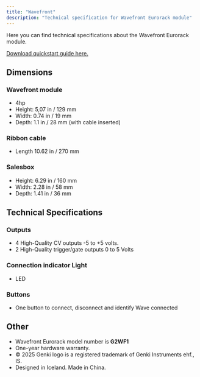 ```yaml
---
title: "Wavefront"
description: "Technical specification for Wavefront Eurorack module"
---
```


Here you can find technical specifications about the Wavefront Eurorack module.

[ Download quickstart guide here. ](/quickstart-guides/wavefront.pdf)

## Dimensions

### Wavefront module

- 4hp
- Height: 5,07 in / 129 mm
- Width: 0.74 in / 19 mm
- Depth: 1.1 in / 28 mm (with cable inserted)

### Ribbon cable

- Length 10.62 in / 270 mm

### Salesbox

- Height: 6.29 in / 160 mm
- Width: 2.28 in / 58 mm
- Depth: 1.41 in / 36 mm

## Technical Specifications

### Outputs

- 4 High-Quality CV outputs -5 to +5 volts.
- 2 High-Quality trigger/gate outputs 0 to 5 Volts

### Connection indicator Light

- LED

### Buttons

- One button to connect, disconnect and identify Wave connected

## Other

- Wavefront Eurorack model number is **G2WF1**
- One-year hardware warranty.
- © 2025 Genki logo is a registered trademark of Genki Instruments ehf., IS.
- Designed in Iceland. Made in China.
